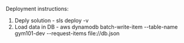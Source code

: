 Deployment instructions:
1. Deply solution - sls deploy -v
2. Load data in DB - aws dynamodb batch-write-item --table-name gym101-dev --request-items file://db.json